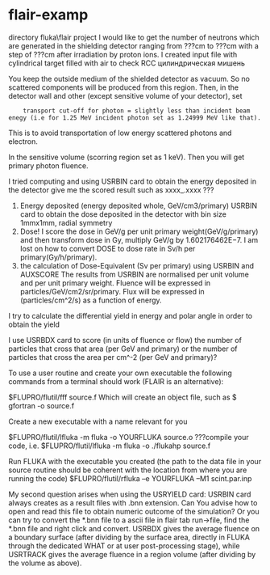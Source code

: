 # flair-examp
directory fluka\flair project
I would like to get the number of neutrons which are generated in the shielding detector ranging from
???cm to ???cm with a step of ???cm after irradiation by proton ions.
I created input file with cylindrical target filled with air to check
RCC цилиндрическая мишень

  You keep the outside medium of the shielded detector as vacuum. So no scattered components will be produced from this region.
  Then, in the detector wall and other (except sensitive volume of your detector), set

        transport cut-off for photon = slightly less than incident beam enegy (i.e for 1.25 MeV incident photon set as 1.24999 MeV like that).
   This is to avoid transportation of low energy scattered photons and electron.

  In the sensitive volume (scorring region set as 1 keV). Then you will get primary photon fluence.
  
I tried computing and using
USRBIN card to obtain the energy deposited in the detector give me the scored result such as xxxx_.xxxx ???
1) Energy deposited (energy deposited whole, GeV/cm3/primary)
USRBIN card to obtain the dose deposited in the detector with bin size 1mmx1mm, radial symmetry
2) Dose! I score the dose in GeV/g per unit primary weight(GeV/g/primary) and then transform dose in Gy, multiply GeV/g by 1.602176462E−7. I am lost on how to convert DOSE to dose rate in Sv/h per primary(Gy/h/primary).
3) the calculation of Dose-Equivalent (Sv per primary) using USRBIN and AUXSCORE 
The results from USRBIN are normalised per unit volume and per unit primary weight.
Fluence will be expressed in particles/GeV/cm2/sr/primary.
Flux will be expressed in (particles/cm^2/s) as a function of energy.

I try to calculate the differential yield in energy and polar angle in order to obtain the yield 

I use USRBDX card to score (in units of fluence or flow) the number of particles that cross that  area (per GeV and primary)
or the number of particles that cross the area per cm^-2 (per GeV and primary)?

To use a user routine and create your own executable the following commands from a terminal should work (FLAIR is an alternative):

$FLUPRO/flutil/fff source.f
Which will create an object file, such as $ gfortran -o source.f

Create a new executable with a name relevant for you

$FLUPRO/flutil/lfluka -m fluka -o YOURFLUKA source.o
???compile your code, i.e.  $FLUPRO/flutil/lfluka -m fluka -o ./flukahp source.f

Run FLUKA with the executable you created
(the path to the data file in your source routine should be coherent with the location from where you are running the code)
$FLUPRO/flutil/rfluka –e YOURFLUKA –M1 scint.par.inp

My second question arises when using the USRYIELD card:
USRBIN card always creates as a result files with .bnn extension.
Can You advise how to open and read this file to obtain numeric outcome of the simulation?
Or you can try to convert the *.bnn file to a ascii file in flair tab run->file, find the *.bnn file and right click and convert.
USRBDX gives the average fluence on a boundary surface (after dividing by the surface area, directly in FLUKA through the dedicated WHAT or at user
post-processing stage), while USRTRACK gives the average fluence in a region volume (after dividing by the volume as above).

